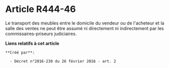 # Article R444-46

Le transport des meubles entre le domicile du vendeur ou de l'acheteur et la salle des ventes ne peut être assumé ni
directement ni indirectement par les commissaires-priseurs judiciaires.

**Liens relatifs à cet article**

	**Créé par**:

	  - Décret n°2016-230 du 26 février 2016 - art. 2

